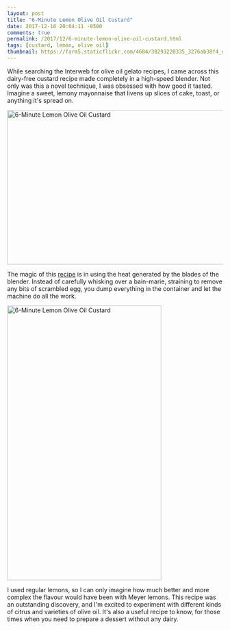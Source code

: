 ```yaml
---
layout: post
title: "6-Minute Lemon Olive Oil Custard"
date: 2017-12-16 20:04:11 -0500
comments: true
permalink: /2017/12/6-minute-lemon-olive-oil-custard.html
tags: [custard, lemon, olive oil]
thumbnail: https://farm5.staticflickr.com/4684/38293220335_3276ab38f4_q.jpg
---
```


While searching the Interweb for olive oil gelato recipes, I came across
this dairy-free custard recipe made completely in a high-speed blender.
Not only was this a novel technique, I was obsessed with how good it 
tasted. Imagine a sweet, lemony mayonnaise that livens up slices of 
cake, toast, or anything it's spread on.

<a data-flickr-embed="true"  href="https://www.flickr.com/photos/gnuf/38293220335/in/photostream/" title="6-Minute Lemon Olive Oil Custard"><img src="https://farm5.staticflickr.com/4684/38293220335_3276ab38f4_z.jpg" width="640" height="360" alt="6-Minute Lemon Olive Oil Custard"></a><script async src="//embedr.flickr.com/assets/client-code.js" charset="utf-8"></script>

The magic of this [recipe](https://food52.com/recipes/21323-caroline-j-beck-s-6-minute-meyer-lemon-olive-oil-custard)
is in using the heat generated by the blades of the blender. Instead of carefully
whisking over a bain-marie, straining to remove any bits of scrambled egg, you
dump everything in the container and let the machine do all the work.

<a data-flickr-embed="true"  href="https://www.flickr.com/photos/gnuf/39142530082/in/photostream/" title="6-Minute Lemon Olive Oil Custard"><img src="https://farm5.staticflickr.com/4647/39142530082_b243846096_z.jpg" width="360" height="640" alt="6-Minute Lemon Olive Oil Custard"></a><script async src="//embedr.flickr.com/assets/client-code.js" charset="utf-8"></script>

I used regular lemons, so I can only imagine how much better and more complex the
flavour would have been with Meyer lemons. This recipe was an outstanding discovery,
and I'm excited to experiment with different kinds of citrus and varieties of olive 
oil. It's also a useful recipe to know, for those times when you need to prepare a 
dessert without any dairy. 
